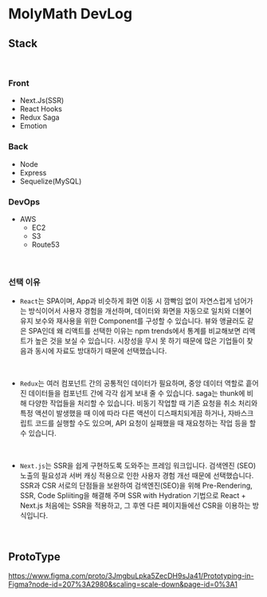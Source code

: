# MolyMath DevLog

## Stack

<br>

### Front

- Next.Js(SSR)
- React Hooks
- Redux Saga
- Emotion

### Back

- Node
- Express
- Sequelize(MySQL)

### DevOps

- AWS
  - EC2
  - S3
  - Route53

<br>

### 선택 이유

- `React`는 SPA이며, App과 비슷하게 화면 이동 시 깜빡임 없이 자연스럽게 넘어가는 방식이어서 사용자 경험을 개선하며, 데이터와 화면을 자동으로 일치와 더불어 유지 보수와 재사용을 위한 Component를 구성할 수 있습니다. 뷰와 앵귤러도 같은 SPA인데 왜 리액트를 선택한 이유는 npm trends에서 통계를 비교해보면 리액트가 높은 것을 보실 수 있습니다. 시장성을 무시 못 하기 때문에 많은 기업들이 찾음과 동시에 자료도 방대하기 때문에 선택했습니다.

​

- `Redux`는 여러 컴포넌트 간의 공통적인 데이터가 필요하며, 중앙 데이터 역할로 흩어진 데이터들을 컴포넌트 간에 각각 쉽게 보내 줄 수 있습니다. saga는 thunk에 비해 다양한 작업들을 처리할 수 있습니다.
  비동기 작업할 때 기존 요청을 취소 처리와 특정 액션이 발생했을 때 이에 따라 다른 액션이 디스패치되게끔 하거나, 자바스크립트 코드를 실행할 수도 있으며, API 요청이 실패했을 때 재요청하는 작업 등을 할 수 있습니다.

​

- `Next.js`는 SSR을 쉽게 구현하도록 도와주는 프레임 워크입니다.
  검색엔진 (SEO) 노출의 필요성과 서버 캐싱 적용으로 인한 사용자 경험 개선 때문에 선택했습니다.
  SSR과 CSR 서로의 단점들을 보완하여 검색엔진(SEO)을 위해 Pre-Rendering, SSR, Code Spliiting을 해결해 주며 SSR with Hydration 기법으로 React + Next.js 처음에는 SSR을 적용하고, 그 후엔 다른 페이지들에선 CSR을 이용하는 방식입니다.

<br>

## ProtoType

https://www.figma.com/proto/3JmgbuLpka5ZecDH9sJa41/Prototyping-in-Figma?node-id=207%3A2980&scaling=scale-down&page-id=0%3A1
